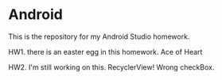 # Android
This is the repository for my Android Studio homework.

HW1.
there is an easter egg in this homework.
Ace of Heart

HW2.
I'm still working on this.
RecyclerView!
Wrong checkBox. 